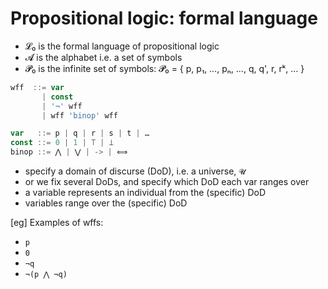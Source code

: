 # Propositional logic: formal language

- 𝓛₀ is the formal language of propositional logic
- 𝓐 is the alphabet i.e. a set of symbols
- 𝓟₀ is the infinite set of symbols: 𝓟₀ = { p, p₁, …, pₙ, …, q, q', r, rᵏ, … }

```js bnf
wff  ::= var
       | const
       | '¬' wff
       | wff 'binop' wff

var   ::= p | q | r | s | t | …
const ::= 0 | 1 | ⟙ | ⟘
binop ::= ⋀ | ⋁ | -> | ⟺
```

- specify a domain of discurse (DoD), i.e. a universe, `𝓤`
- or we fix several DoDs, and specify which DoD each var ranges over
- a variable represents an individual from the (specific) DoD
- variables range over the (specific) DoD


[eg] Examples of wffs:
- `p`
- `0`
- `¬q`
- `¬(p ⋀ ¬q)`
